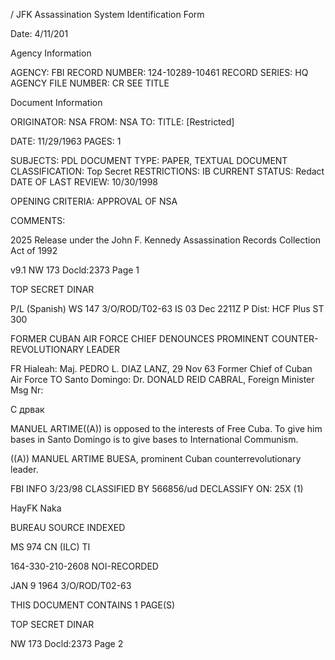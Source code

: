 /
JFK Assassination System
Identification Form

Date: 4/11/201

Agency Information

AGENCY: FBI
RECORD NUMBER: 124-10289-10461
RECORD SERIES: HQ
AGENCY FILE NUMBER: CR SEE TITLE

Document Information

ORIGINATOR: NSA
FROM: NSA
TO:
TITLE: [Restricted]

DATE: 11/29/1963
PAGES: 1

SUBJECTS: PDL
DOCUMENT TYPE: PAPER, TEXTUAL DOCUMENT
CLASSIFICATION: Top Secret
RESTRICTIONS: IB
CURRENT STATUS: Redact
DATE OF LAST REVIEW: 10/30/1998

OPENING CRITERIA: APPROVAL OF NSA

COMMENTS:

2025 Release under the John F. Kennedy Assassination
Records Collection Act of 1992

v9.1
NW 173
Docld:2373
Page 1

TOP SECRET DINAR

P/L (Spanish) WS 147
3/O/ROD/T02-63
IS 03 Dec 2211Z P
Dist: HCF Plus
ST 300

FORMER CUBAN AIR FORCE CHIEF DENOUNCES PROMINENT COUNTER-
REVOLUTIONARY LEADER

FR Hialeah: Maj. PEDRO L. DIAZ LANZ, 29 Nov 63
Former Chief of Cuban Air Force
TO Santo Domingo: Dr. DONALD REID
CABRAL, Foreign Minister
Msg Nr:

С дрвак

MANUEL ARTIME((A)) is opposed to the interests of Free
Cuba. To give him bases in Santo Domingo is to give bases
to International Communism.

((A)) MANUEL ARTIME BUESA, prominent Cuban counterrevolutionary
leader.

FBI INFO
3/23/98
CLASSIFIED BY 566856/ud
DECLASSIFY ON: 25X (1)

HayFK Naka

BUREAU SOURCE INDEXED

MS 974 CN (ILC) TI

164-330-210-2608
NOI-RECORDED

JAN 9 1964
3/O/ROD/T02-63

THIS DOCUMENT CONTAINS 1 PAGE(S)

TOP SECRET DINAR

NW 173
Docld:2373
Page 2
